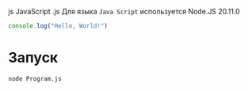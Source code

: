 js
JavaScript
.js
Для языка `Java Script` используется Node.JS 20.11.0

```js
console.log("Hello, World!")
```

# Запуск
```bash
node Program.js
```